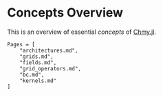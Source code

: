 # Concepts Overview

This is an overview of essential *concepts* of [Chmy.jl](https://github.com/PTsolvers/Chmy.jl).


```@contents
Pages = [
    "architectures.md",
    "grids.md",
    "fields.md",
    "grid_operators.md",
    "bc.md",
    "kernels.md"
]
```